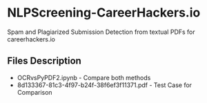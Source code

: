 # NLPScreening-CareerHackers.io
Spam and Plagiarized Submission Detection from textual PDFs for careerhackers.io

## Files Description
* OCRvsPyPDF2.ipynb - Compare both methods
* 8d133367-81c3-4f97-b24f-38f6ef3f11371.pdf - Test Case for Comparison
